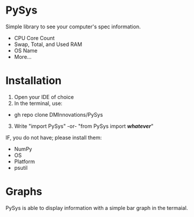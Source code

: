 # PySys
Simple library to see your computer's spec information.
- CPU Core Count
- Swap, Total, and Used RAM
- OS Name
- More...

# Installation
1. Open your IDE of choice
2. In the terminal, use:
* gh repo clone DMInnovations/PySys
3. Write "import PySys" -or- "from PySys import ___whatever___"

IF, you do not have; please install them:
- NumPy
- OS
- Platform
- psutil

# Graphs
PySys is able to display information with a simple bar graph in the termaial.